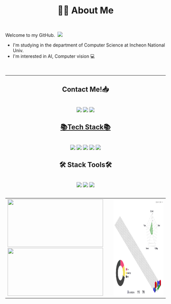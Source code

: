 


<!-- ![header](https://capsule-render.vercel.app/api?type=waving&color=88A3C9&height=250&section=header&text=Welcome!%20&fontSize=70) -->

<h1 align="center"> 🧑‍💻 About Me </h1> <br>

Welcome to my GitHub.&nbsp; <img width=40 src="https://cdn.jsdelivr.net/gh/Th3Wall/assets-cdn/PersonalGithubReadme/HandGreet.gif"  width="35px" />
* I'm studying in the department of Computer Science at Incheon National Univ.
* I'm interested in AI, Computer vision 💻
<br>
<hr>
<h2 align="center">Contact Me!📥</h2><br>
<div align="center"><img src="https://img.shields.io/badge/bluemh24@inu.ac.kr-white?style=flat&logo=Gmail"/></a>
<a href="https://velog.io/@hyukieee"><img src="https://img.shields.io/badge/hyukieee's%20velog-11B48A?style=flat&logo=Vimeo&logoColor=white&link=https://velog.io/@hyukieee"/></a>
 <a href="https://www.instagram.com/hyukie__e">
		<img src = "https://img.shields.io/badge/INSTAGRAM-E4405F?style=flat&logo=Instagram&logoColor=white"><br>

<h2 align="center">📚Tech Stack📚</h2> <br>
<div align="center"> <img src="https://img.shields.io/badge/Python-3766AB?style=flat&logo=Python&logoColor=white"/></a> <img src="https://img.shields.io/badge/Java-red?style=flat&logo=Java&logoColor=white"/></a> <img src="https://img.shields.io/badge/C-A8B9CC?style=flat&logo=C&logoColor=white"/></a> <img src="https://img.shields.io/badge/C++-00599C?style=flat&logo=C%2B%2B&logoColor=white"/></a> <img src="https://img.shields.io/badge/HTML-E34F26?style=flat&logo=HTML5&logoColor=white"/></a><br>


<h2 align="center">🛠️ Stack Tools🛠️ </h2> <br>
<div align="center"> <img src="https://img.shields.io/badge/VScode-007ACC?style=flat&logo=VisualStudioCode&logoColor=white"/></a>  <img src="https://img.shields.io/badge/IntelliJ-000000?style=flat&logo=IntelliJ IDEA&logoColor=white"/></a>   
 <img src="https://img.shields.io/badge/Android Studio-3DDC84?style=flat&logo=Android Studio&logoColor=white"/></a>    </div>
<br>

  
<div align="center">
<table>
<tr>
    <td>
	<a href="https://github.com/devxb/gitanimals">
	    <img src="https://render.gitanimals.org/lines/hyukieee?pet-id=657546812229019793" width="300" height="150" style="margin-right: 20px;" />
	<br>
	    <!--<img src="https://render.gitanimals.org/lines/hyukieee?pet-id=655509735702388264" width="300" height="150" style="margin-right: 20px;" /> -->
	    <img src="https://render.gitanimals.org/lines/hyukieee?pet-id=656827623990220151" width="300" height="150" style="margin-right: 20px;" />
      </a>
    </td>
    <td>
      <div>
	<img src="./profile-3d-contrib/profile-gitblock.svg" width="500" height="300" />
      </div>
    </td>
  </tr>
</table>


